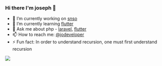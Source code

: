 ### Hi there I'm joseph  👋




- 🔭 I’m currently working on [snso](https://snso.net/)
- 🌱 I’m currently learning [flutter](https://flutter.dev/)
- 💬 Ask me about php - [laravel](http://laravel.com/), [flutter](https://flutter.dev/)
- 📫 How to reach me: [@jodeveloper](https://twitter.com/jodeveloper8)
- ⚡ Fun fact: In order to understand recursion, one must first understand recursion

<img src="https://github-readme-stats.vercel.app/api?username=jodeveloper&&show_icons=true&title_color=ffffff&icon_color=bb2acf&text_color=daf7dc&bg_color=151515">
